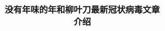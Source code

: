 ---
title: 没有年味的年和柳叶刀最新冠状病毒文章介绍
tags: [AS, Austim, 孤独]
color: warning
description: 大年初一，青衫在此给大家拜年！祝大家鼠年大吉，心态淡然，身体平安！
external_url: http://mp.weixin.qq.com/s?__biz=MzIyMzgyMjY5NQ==&amp;mid=2247484197&amp;idx=1&amp;sn=054b1d48f98840e94e523fabdbb26cce&amp;chksm=e819152ddf6e9c3b240ecace9de4b923fc1296def07c5d4fab7052871af688ba6dc4e3e8b3ad&amp;scene=27#wechat_redirect
---